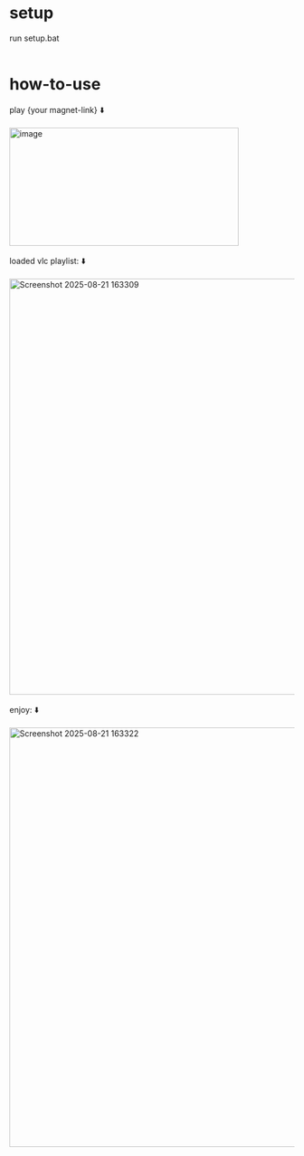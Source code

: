 # setup
  run setup.bat
<br><br>
# how-to-use
play {your magnet-link} ⬇️
<br/><br/>
<img width="405" height="209" alt="image" src="https://github.com/user-attachments/assets/8033324a-6be3-42c6-a38f-c77ccc4381fa" />
<br/><br/>
loaded vlc playlist: ⬇️
<br/>
<br/>
<img width="917" height="736" alt="Screenshot 2025-08-21 163309" src="https://github.com/user-attachments/assets/99573296-1c76-46bf-b8d3-2b5ee9b22a73" />
<br><br>
enjoy: ⬇️
<br/>
<br/>
<img width="912" height="742" alt="Screenshot 2025-08-21 163322" src="https://github.com/user-attachments/assets/365bdb11-ab4d-459c-ab75-a608d4038eaa" />

